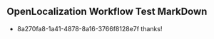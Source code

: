 ## OpenLocalization Workflow Test MarkDown
* 8a270fa8-1a41-4878-8a16-3766f8128e7f thanks!

<!--HONumber=Aug16_HO4-->



